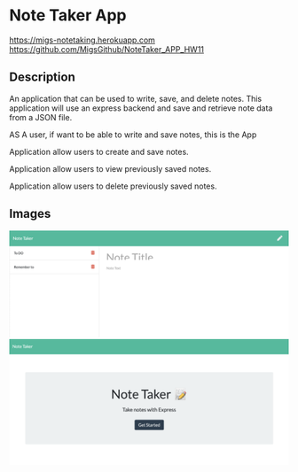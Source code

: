 # Note Taker App

https://migs-notetaking.herokuapp.com <br/>
https://github.com/MigsGithub/NoteTaker_APP_HW11

## Description

An application that can be used to write, save, and delete notes. This application will use an express backend and save and retrieve note data from a JSON file.

AS A user, if want to be able to write and save notes, this is the App

Application  allow users to create and save notes.

Application  allow users to view previously saved notes.

Application  allow users to delete previously saved notes.

## Images

![Home Page](home.jpg)
![notes page](notes.jpg)

